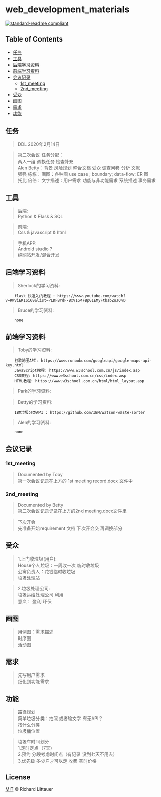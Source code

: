# web_development_materials

[![standard-readme compliant](https://img.shields.io/badge/readme%20style-standard-brightgreen.svg?style=flat-square)](https://github.com/RichardLitt/standard-readme)


## Table of Contents
- [任务](#任务)
- [工具](#工具)
- [后端学习资料](#后端学习资料)
- [前端学习资料](#前端学习资料)
- [会议记录](#会议记录)
	- [1st_meeting](#1st_meeting)
	- [2nd_meeting](#2nd_meeting)
- [受众](#受众)
- [画图](#画图)
- [需求](#需求)
- [功能](#功能)

## 任务  

>DDL 2020年2月14日

>第二次会议 任务分配：   
两人一组 调换任务 检查补充   
Alen Betty：背景 风险规划 整合文档 受众 调查问卷 分析 文献   
强强 栋栋：画图：各种图 use case ; boundary; data-flow; ER 图   
托比 倍倍：文字描述：用户需求 功能与非功能需求 系统描述 事务需求  

## 工具  

>后端:  
Python & Flask & SQL  

>前端:   
Css & javascript & html  

>手机APP:   
Android studio ?     
纯网站开发/混合开发   





## 后端学习资料
>Sherlock的学习资料:

		flask 快速入门教程 : https://www.youtube.com/watch?v=RWviEK1Si68&list=PLDFBYdF-BxV1G4FBpG1EMyFtbsbZuJOvD

>Bruce的学习资料:

		none


## 前端学习资料

>Toby的学习资料:

		谷歌地图API: https://www.runoob.com/googleapi/google-maps-api-key.html
		JavaScript教程: https://www.w3school.com.cn/js/index.asp
		CSS教程: https://www.w3school.com.cn/css/index.asp
		HTML教程: https://www.w3school.com.cn/html/html_layout.asp

>Park的学习资料:
		
		

>Betty的学习资料:
		
		IBM垃圾分类API : https://github.com/IBM/watson-waste-sorter

>Alen的学习资料:
		
		none


## 会议记录



### 1st_meeting

>Documented by Toby  
第一次会议记录在上方的 1st meeting record.docx 文件中  

### 2nd_meeting

>Documented by Betty  
第二次会议记录记录在上方的2nd meeting.docx文件里   
 

>下次开会  
先准备开始requirement 文档 下次开会交 再调换部分    



## 受众  
>1.上门收垃圾(用户):  
House个人垃圾：一周收一次 临时收垃圾  
公寓负责人：花钱临时收垃圾  
垃圾处理站  

>2.垃圾处理公司:  
垃圾运给处理公司 利用         
意义： 盈利 环保  

## 画图 
>用例图：需求描述  
时序图  
活动图  

## 需求   
>先写用户需求  
细化到功能需求  

## 功能   
>路径规划  
简单垃圾分类：拍照 或者输文字 有无API？  
按什么分类  
垃圾桶位置  

>垃圾车时间划分  
1.定时定点（7天）  
2.预约 分段考虑时间点（有记录 没到七天不用去）  
3.优先级 多少户才可以走 收费 实时价格  





## License

[MIT](LICENSE) © Richard Littauer
